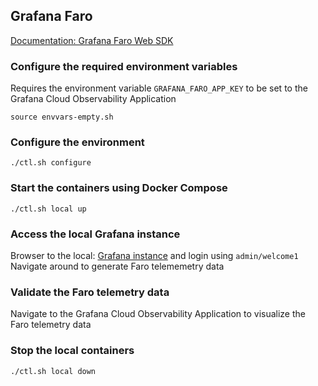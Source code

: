 ## Grafana Faro

[Documentation: Grafana Faro Web SDK](https://grafana.com/docs/grafana-cloud/faro-web-sdk/)

### Configure the required environment variables

Requires the environment variable ```GRAFANA_FARO_APP_KEY``` to be set to the Grafana Cloud Observability Application

```source envvars-empty.sh```

### Configure the environment
```./ctl.sh configure```

### Start the containers using Docker Compose
```./ctl.sh local up```

### Access the local Grafana instance
Browser to the local: [Grafana instance](http://localhost:3000) and login using ```admin/welcome1```
Navigate around to generate Faro telememetry data

### Validate the Faro telemetry data
Navigate to the Grafana Cloud Observability Application to visualize the Faro telemetry data

### Stop the local containers
```./ctl.sh local down```


